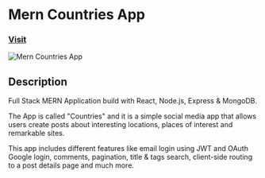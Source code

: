 # Mern Countries App

### [Visit](https://allcountries-app.netlify.app/)

![Mern Countries App](https://user-images.githubusercontent.com/93548530/161108895-48a3859c-e2df-44dd-ab4b-640182c1ba7e.png)

## Description

Full Stack MERN Application build with React, Node.js, Express & MongoDB. 

The App is called "Countries" and it is a simple social media app that allows users create posts about interesting locations, places of interest and remarkable sites.

This app includes different features like email login using JWT and OAuth Google login, comments, pagination, title & tags search, client-side routing to a post details page and much more.
